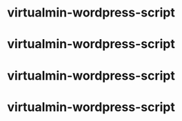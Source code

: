 # virtualmin-wordpress-script
# virtualmin-wordpress-script
# virtualmin-wordpress-script
# virtualmin-wordpress-script
